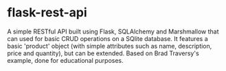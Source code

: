 # flask-rest-api
A simple RESTful API built using Flask, SQLAlchemy and Marshmallow that can used for basic CRUD operations on a SQlite database. It features a basic 'product' object (with simple attributes such as name, description, price and quantity), but can be extended. Based on Brad Traversy's example, done for educational purposes.
